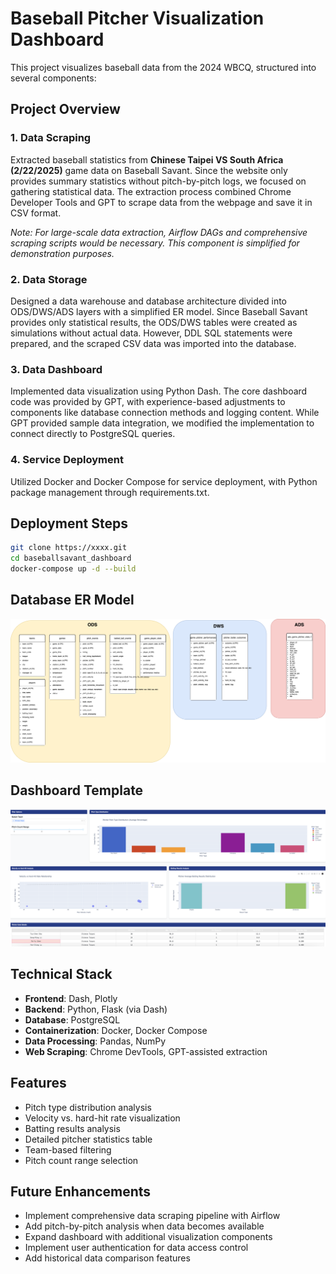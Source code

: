 # Baseball Pitcher Visualization Dashboard

This project visualizes baseball data from the 2024 WBCQ, structured into several components:

## Project Overview

### 1. Data Scraping
Extracted baseball statistics from **Chinese Taipei VS South Africa (2/22/2025)** game data on Baseball Savant. Since the website only provides summary statistics without pitch-by-pitch logs, we focused on gathering statistical data. The extraction process combined Chrome Developer Tools and GPT to scrape data from the webpage and save it in CSV format.

*Note: For large-scale data extraction, Airflow DAGs and comprehensive scraping scripts would be necessary. This component is simplified for demonstration purposes.*

### 2. Data Storage
Designed a data warehouse and database architecture divided into ODS/DWS/ADS layers with a simplified ER model. Since Baseball Savant provides only statistical results, the ODS/DWS tables were created as simulations without actual data. However, DDL SQL statements were prepared, and the scraped CSV data was imported into the database.

### 3. Data Dashboard
Implemented data visualization using Python Dash. The core dashboard code was provided by GPT, with experience-based adjustments to components like database connection methods and logging content. While GPT provided sample data integration, we modified the implementation to connect directly to PostgreSQL queries.

### 4. Service Deployment
Utilized Docker and Docker Compose for service deployment, with Python package management through requirements.txt.

## Deployment Steps

```bash
git clone https://xxxx.git
cd baseballsavant_dashboard
docker-compose up -d --build
```

## Database ER Model
![Database ER Model](https://github.com/atoto9/baseballsavant_dashboard/blob/main/img/database.drawio.png)

## Dashboard Template
![Dashboard Template](https://github.com/atoto9/baseballsavant_dashboard/blob/main/img/dashboard.png)


## Technical Stack

- **Frontend**: Dash, Plotly
- **Backend**: Python, Flask (via Dash)
- **Database**: PostgreSQL
- **Containerization**: Docker, Docker Compose
- **Data Processing**: Pandas, NumPy
- **Web Scraping**: Chrome DevTools, GPT-assisted extraction

## Features

- Pitch type distribution analysis
- Velocity vs. hard-hit rate visualization
- Batting results analysis
- Detailed pitcher statistics table
- Team-based filtering
- Pitch count range selection

## Future Enhancements

- Implement comprehensive data scraping pipeline with Airflow
- Add pitch-by-pitch analysis when data becomes available
- Expand dashboard with additional visualization components
- Implement user authentication for data access control
- Add historical data comparison features
